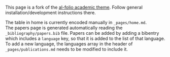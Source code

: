This page is a fork of the [al-folio academic theme](https://github.com/alshedivat/al-folio). Follow general installation/development instructions there.

The table in home is currently encoded manually in `_pages/home.md`.  
The papers page is generated automatically reading the `_bibliography/papers.bib` file. Papers can be added by adding a bibentry which includes a `language` key, so that it is added to the list of that language.
To add a new language, the languages array in the header of `_pages/publications.md` needs to be modified to include it.
